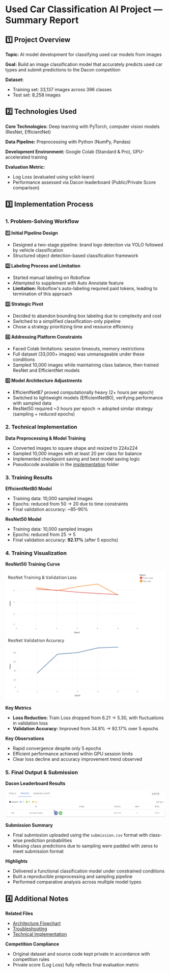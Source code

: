 # Used Car Classification AI Project — Summary Report

## 1️⃣ Project Overview

**Topic:** AI model development for classifying used car models from images

**Goal:** Build an image classification model that accurately predicts used car types and submit predictions to the Dacon competition

**Dataset:**
- Training set: 33,137 images across 396 classes
- Test set: 8,258 images

## 2️⃣ Technologies Used

**Core Technologies:** Deep learning with PyTorch, computer vision models (ResNet, EfficientNet)

**Data Pipeline:** Preprocessing with Python (NumPy, Pandas)

**Development Environment:** Google Colab (Standard & Pro), GPU-accelerated training

**Evaluation Metric:**
- Log Loss (evaluated using scikit-learn)
- Performance assessed via Dacon leaderboard (Public/Private Score comparison)

## 3️⃣ Implementation Process

### 1. Problem-Solving Workflow

**1️⃣ Initial Pipeline Design**
- Designed a two-stage pipeline: brand logo detection via YOLO followed by vehicle classification
- Structured object detection-based classification framework

**2️⃣ Labeling Process and Limitation**
- Started manual labeling on Roboflow
- Attempted to supplement with Auto Annotate feature
- **Limitation:** Roboflow's auto-labeling required paid tokens, leading to termination of this approach

**3️⃣ Strategic Pivot**
- Decided to abandon bounding box labeling due to complexity and cost
- Switched to a simplified classification-only pipeline
- Chose a strategy prioritizing time and resource efficiency

**4️⃣ Addressing Platform Constraints**
- Faced Colab limitations: session timeouts, memory restrictions
- Full dataset (33,000+ images) was unmanageable under these conditions
- Sampled 10,000 images while maintaining class balance, then trained ResNet and EfficientNet models

**5️⃣ Model Architecture Adjustments**
- EfficientNetB7 proved computationally heavy (2+ hours per epoch)
- Switched to lightweight models (EfficientNetB0), verifying performance with sampled data
- ResNet50 required ~3 hours per epoch → adopted similar strategy (sampling + reduced epochs)

### 2. Technical Implementation

**Data Preprocessing & Model Training**
- Converted images to square shape and resized to 224x224
- Sampled 10,000 images with at least 20 per class for balance
- Implemented checkpoint saving and best model saving logic  
- Pseudocode available in the [implementation](implementation/) folder

### 3. Training Results

**EfficientNetB0 Model**
- Training data: 10,000 sampled images  
- Epochs: reduced from 50 → 20 due to time constraints  
- Final validation accuracy: ~85–90%

**ResNet50 Model**
- Training data: 10,000 sampled images  
- Epochs: reduced from 25 → 5  
- Final validation accuracy: **92.17%** (after 5 epochs)

### 4. Training Visualization

**ResNet50 Training Curve**

![ResNet Results](assets/ResNet_Result_en.png)

**Key Metrics**
- **Loss Reduction:** Train Loss dropped from 6.21 → 5.30, with fluctuations in validation loss  
- **Validation Accuracy:** Improved from 34.8% → 92.17% over 5 epochs

**Key Observations**
- Rapid convergence despite only 5 epochs  
- Efficient performance achieved within GPU session limits  
- Clear loss decline and accuracy improvement trend observed

### 5. Final Output & Submission

**Dacon Leaderboard Results**

![Dacon Dashboard](assets/dacon_leaderboard.png)

**Submission Summary**
- Final submission uploaded using the `submission.csv` format with class-wise prediction probabilities
- Missing class predictions due to sampling were padded with zeros to meet submission format

**Highlights**
- Delivered a functional classification model under constrained conditions
- Built a reproducible preprocessing and sampling pipeline
- Performed comparative analysis across multiple model types

## 4️⃣ Additional Notes

**Related Files**
- [Architecture Flowchart](https://kwonnayeon.github.io/used-car-model-classification/assets/project_architecture.html)
- [Troubleshooting](troubleshooting.en.md)  
- [Technical Implementation](implementation/)

**Competition Compliance**
- Original dataset and source code kept private in accordance with competition rules  
- Private score (Log Loss) fully reflects final evaluation metric